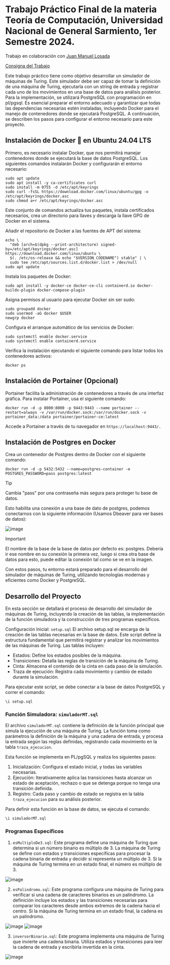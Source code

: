 # Trabajo Práctico Final de la materia Teoría de Computación, Universidad Nacional de General Sarmiento, 1er Semestre 2024.
Trabajo en colaboración con [Juan Manuel Losada](https://github.com/juanmanuellosada)

[Consigna del Trabajo](https://github.com/AluLescano/Simulador-MT/blob/main/consigna.pdf)

Este trabajo práctico tiene como objetivo desarrollar un simulador de máquinas de Turing. Este simulador debe ser capaz de tomar la definición de una máquina de Turing, ejecutarla con un string de entrada y registrar cada uno de los movimientos en una base de datos para análisis posterior. Para la implementación, se utilizará PostgreSQL con programación en pl/pgsql. Es esencial preparar el entorno adecuado y garantizar que todas las dependencias necesarias estén instaladas, incluyendo Docker para el manejo de contenedores donde se ejecutará PostgreSQL. A continuación, se describen los pasos para configurar el entorno necesario para este proyecto.

## Instalación de Docker 🐋 en Ubuntu 24.04 LTS

Primero, es necesario instalar Docker, que nos permitirá manejar contenedores donde se ejecutará la base de datos PostgreSQL. Los siguientes comandos instalarán Docker y configurarán el entorno necesario:

```
sudo apt update
sudo apt install -y ca-certificates curl
sudo install -m 0755 -d /etc/apt/keyrings
sudo curl -fsSL https://download.docker.com/linux/ubuntu/gpg -o /etc/apt/keyrings/docker.asc
sudo chmod a+r /etc/apt/keyrings/docker.asc
```

Este conjunto de comandos actualiza tus paquetes, instala certificados necesarios, crea un directorio para llaves y descarga la llave GPG de Docker en el sistema.

Añadir el repositorio de Docker a las fuentes de APT del sistema:

```
echo \
  "deb [arch=$(dpkg --print-architecture) signed-by=/etc/apt/keyrings/docker.asc] https://download.docker.com/linux/ubuntu \
  $(. /etc/os-release && echo "$VERSION_CODENAME") stable" | \
  sudo tee /etc/apt/sources.list.d/docker.list > /dev/null
sudo apt update
```

Instala los paquetes de Docker:

```
sudo apt install -y docker-ce docker-ce-cli containerd.io docker-buildx-plugin docker-compose-plugin
```

Asigna permisos al usuario para ejecutar Docker sin ser sudo:

```
sudo groupadd docker
sudo usermod -aG docker $USER
newgrp docker
```

Configura el arranque automático de los servicios de Docker:

```
sudo systemctl enable docker.service
sudo systemctl enable containerd.service
```

Verifica la instalación ejecutando el siguiente comando para listar todos los contenedores activos:

```
docker ps
```

## Instalación de Portainer (Opcional)

Portainer facilita la administración de contenedores a través de una interfaz gráfica. Para instalar Portainer, usa el siguiente comando:

```
docker run -d -p 8000:8000 -p 9443:9443 --name portainer --restart=always -v /var/run/docker.sock:/var/run/docker.sock -v portainer_data:/data portainer/portainer-ce:latest
```

Accede a Portainer a través de tu navegador en `https://localhost:9443/.`

## Instalación de Postgres en Docker

Crea un contenedor de Postgres dentro de Docker con el siguiente comando:

```
docker run -d -p 5432:5432 --name=postgres-container -e POSTGRES_PASSWORD=pass postgres:latest
```

> [!TIP]
> Cambia "pass" por una contraseña más segura para proteger tu base de datos.

Esto habilita una conexión a una base de dato de postgres, podemos conectarnos con la siguiente información (Usamos Dbeaver para ver bases de datos):

![image](https://github.com/user-attachments/assets/d72e93d4-daf0-47a5-b689-57a18fa0678b)

> [!IMPORTANT]
> El nombre de la base de la base de datos por defecto es: postgres. Debería ir ese nombre en su conexión la primera vez, luego si crea otra base de datos para esto, puede editar la conexión tal como se ve en la imagen.

Con estos pasos, tu entorno estará preparado para el desarrollo del simulador de máquinas de Turing, utilizando tecnologías modernas y eficientes como Docker y PostgreSQL.

## Desarrollo del Proyecto

En esta sección se detallará el proceso de desarrollo del simulador de máquinas de Turing, incluyendo la creación de las tablas, la implementación de la función simuladora y la construcción de tres programas específicos.

Configuración Inicial: `setup.sql`
El archivo setup.sql se encarga de la creación de las tablas necesarias en la base de datos. Este script define la estructura fundamental que permitirá registrar y analizar los movimientos de las máquinas de Turing. Las tablas incluyen:

- Estados: Define los estados posibles de la máquina.
- Transiciones: Detalla las reglas de transición de la máquina de Turing.
- Cinta: Almacena el contenido de la cinta en cada paso de la simulación.
- Traza de ejecución: Registra cada movimiento y cambio de estado durante la simulación.
  
Para ejecutar este script, se debe conectar a la base de datos PostgreSQL y correr el comando:

```
\i setup.sql
```

### Función Simuladora: `simuladorMT.sql`

El archivo `simuladorMT.sql` contiene la definición de la función principal que simula la ejecución de una máquina de Turing. La función toma como parámetros la definición de la máquina y una cadena de entrada, y procesa la entrada según las reglas definidas, registrando cada movimiento en la tabla `traza_ejecucion`.

Esta función se implementa en PL/pgSQL y realiza los siguientes pasos:

1. Inicialización: Configura el estado inicial, y todas las variables necesarias.
2. Ejecución: Iterativamente aplica las transiciones hasta alcanzar un estado de aceptación, rechazo o que se detenga porque no tenga una transición definida.
3. Registro: Cada paso y cambio de estado se registra en la tabla `traza_ejecucion` para su análisis posterior.
   
Para definir esta función en la base de datos, se ejecuta el comando:
```
\i simuladorMT.sql
```

### Programas Específicos

1. `esMultiploDe3.sql`: Este programa define una máquina de Turing que determina si un número binario es múltiplo de 3. La máquina de Turing se define con estados y transiciones específicas para procesar la cadena binaria de entrada y decidir si representa un múltiplo de 3. Si la máquina de Turing termina en un estado final, el número es múltiplo de 3.

![image](https://github.com/user-attachments/assets/a9e48fa0-8c27-4ccd-a172-ce4a62e2bb0a)


2. `esPalindromo.sql`: Este programa configura una máquina de Turing para verificar si una cadena de caracteres binarios es un palíndromo. La definición incluye los estados y las transiciones necesarias para comparar los caracteres desde ambos extremos de la cadena hacia el centro. Si la máquina de Turing termina en un estado final, la cadena es un palíndromo.

![image](https://github.com/user-attachments/assets/d10f71bf-010f-4d2d-be68-29f389af2c85)
![image](https://github.com/user-attachments/assets/b8995507-f29e-41af-a3e6-a2ebd0a90067)

3. `inversorBinario.sql`: Este programa implementa una máquina de Turing que invierte una cadena binaria. Utiliza estados y transiciones para leer la cadena de entrada y escribirla invertida en la cinta.

![image](https://github.com/user-attachments/assets/ea270a32-72a1-4397-8e11-5b83bc2eb609)

